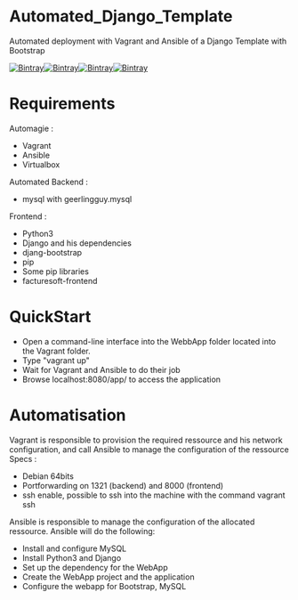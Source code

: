 # Automated_Django_Template
Automated deployment with Vagrant and Ansible of a Django Template with Bootstrap

[![Bintray](https://img.shields.io/badge/Ansible-2.4-green.svg)]()[![Bintray](https://img.shields.io/badge/Vagrant-2.0-green.svg)]()[![Bintray](https://img.shields.io/badge/Django-2.0.3-green.svg)]()[![Bintray](https://img.shields.io/badge/VirtualBox-5.1-green.svg)]()

# Requirements
Automagie :
- Vagrant
- Ansible
- Virtualbox

Automated Backend :
- mysql with geerlingguy.mysql

Frontend :
- Python3
- Django and his dependencies
- djang-bootstrap
- pip
- Some pip libraries
- facturesoft-frontend

# QuickStart

- Open a command-line interface into the WebbApp folder located into the Vagrant folder.
- Type "vagrant up"
- Wait for Vagrant and Ansible to do their job
- Browse localhost:8080/app/ to access the application

# Automatisation

Vagrant is responsible to provision the required ressource and his network configuration, and call Ansible to manage the configuration of the ressource
Specs :
- Debian 64bits
- Portforwarding on 1321 (backend) and 8000 (frontend)
- ssh enable, possible to ssh into the machine with the command vagrant ssh

Ansible is responsible to manage the configuration of the allocated ressource.
Ansible will do the following:
- Install and configure MySQL
- Install Python3 and Django
- Set up the dependency for the WebApp
- Create the WebApp project and the application
- Configure the webapp for Bootstrap, MySQL

